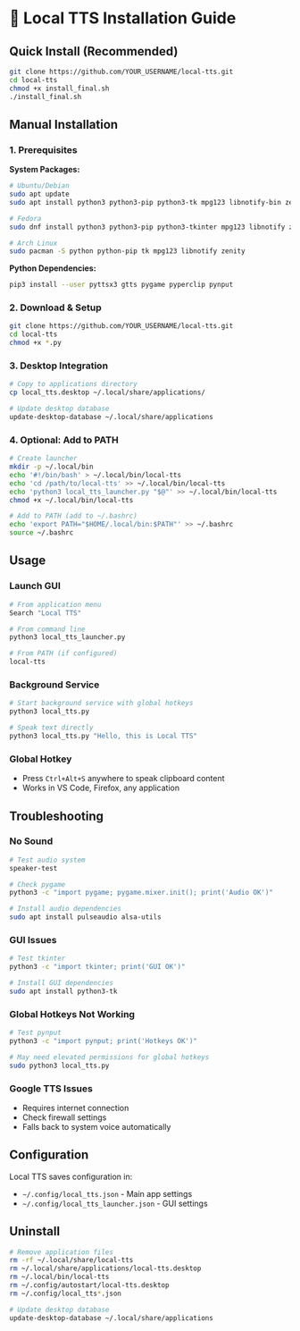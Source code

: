 # 🚀 Local TTS Installation Guide

## Quick Install (Recommended)

```bash
git clone https://github.com/YOUR_USERNAME/local-tts.git
cd local-tts
chmod +x install_final.sh
./install_final.sh
```

## Manual Installation

### 1. Prerequisites

**System Packages:**
```bash
# Ubuntu/Debian
sudo apt update
sudo apt install python3 python3-pip python3-tk mpg123 libnotify-bin zenity

# Fedora
sudo dnf install python3 python3-pip python3-tkinter mpg123 libnotify zenity

# Arch Linux
sudo pacman -S python python-pip tk mpg123 libnotify zenity
```

**Python Dependencies:**
```bash
pip3 install --user pyttsx3 gtts pygame pyperclip pynput
```

### 2. Download & Setup

```bash
git clone https://github.com/YOUR_USERNAME/local-tts.git
cd local-tts
chmod +x *.py
```

### 3. Desktop Integration

```bash
# Copy to applications directory
cp local_tts.desktop ~/.local/share/applications/

# Update desktop database
update-desktop-database ~/.local/share/applications
```

### 4. Optional: Add to PATH

```bash
# Create launcher
mkdir -p ~/.local/bin
echo '#!/bin/bash' > ~/.local/bin/local-tts
echo 'cd /path/to/local-tts' >> ~/.local/bin/local-tts
echo 'python3 local_tts_launcher.py "$@"' >> ~/.local/bin/local-tts
chmod +x ~/.local/bin/local-tts

# Add to PATH (add to ~/.bashrc)
echo 'export PATH="$HOME/.local/bin:$PATH"' >> ~/.bashrc
source ~/.bashrc
```

## Usage

### Launch GUI
```bash
# From application menu
Search "Local TTS"

# From command line
python3 local_tts_launcher.py

# From PATH (if configured)
local-tts
```

### Background Service
```bash
# Start background service with global hotkeys
python3 local_tts.py

# Speak text directly
python3 local_tts.py "Hello, this is Local TTS"
```

### Global Hotkey
- Press `Ctrl+Alt+S` anywhere to speak clipboard content
- Works in VS Code, Firefox, any application

## Troubleshooting

### No Sound
```bash
# Test audio system
speaker-test

# Check pygame
python3 -c "import pygame; pygame.mixer.init(); print('Audio OK')"

# Install audio dependencies
sudo apt install pulseaudio alsa-utils
```

### GUI Issues
```bash
# Test tkinter
python3 -c "import tkinter; print('GUI OK')"

# Install GUI dependencies
sudo apt install python3-tk
```

### Global Hotkeys Not Working
```bash
# Test pynput
python3 -c "import pynput; print('Hotkeys OK')"

# May need elevated permissions for global hotkeys
sudo python3 local_tts.py
```

### Google TTS Issues
- Requires internet connection
- Check firewall settings
- Falls back to system voice automatically

## Configuration

Local TTS saves configuration in:
- `~/.config/local_tts.json` - Main app settings
- `~/.config/local_tts_launcher.json` - GUI settings

## Uninstall

```bash
# Remove application files
rm -rf ~/.local/share/local-tts
rm ~/.local/share/applications/local-tts.desktop
rm ~/.local/bin/local-tts
rm ~/.config/autostart/local-tts.desktop
rm ~/.config/local_tts*.json

# Update desktop database
update-desktop-database ~/.local/share/applications
```